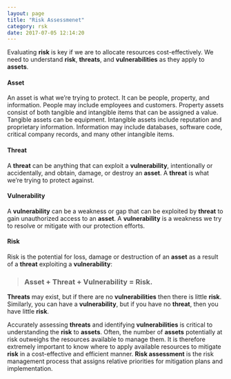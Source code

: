 ```yaml
---
layout: page
title: "Risk Assessmenet"
category: rsk
date: 2017-07-05 12:14:20
---
```


Evaluating **risk** is key if we are to allocate resources cost-effectively. We need to understand **risk**, **threats**, and **vulnerabilities** as they apply to **assets**.

#### Asset
An asset is what we’re trying to protect. It can be people, property, and information. People may include employees and customers. Property assets consist of both tangible and intangible items that can be assigned a value. Tangible assets can be equipment. Intangible assets include reputation and proprietary information. Information may include databases, software code, critical company records, and many other intangible items.


#### Threat
A **threat** can be anything that can exploit a **vulnerability**, intentionally or accidentally, and obtain, damage, or destroy an **asset**. A **threat** is what we’re trying to protect against.

#### Vulnerability
A **vulnerability** can be a weakness or gap that can be exploited by **threat** to gain unauthorized access to an **asset**. A **vulnerability** is a weakness we try to resolve or mitigate with our protection efforts.

#### Risk
Risk is the potential for loss, damage or destruction of an **asset** as a result of a **threat** exploiting a **vulnerability**:

> ### Asset + Threat + Vulnerability = Risk.

**Threats** may exist, but if there are no **vulnerabilities** then there is little **risk**. Similarly, you can have a **vulnerability**, but if you have no **threat**, then you have little **risk**.

Accurately assessing **threats** and identifying **vulnerabilities** is critical to understanding the **risk** to **assets**. Often, the number of **assets** potentially at risk outweighs the resources available to manage them. It is therefore extremely important to know where to apply available resources to mitigate **risk** in a cost-effective and efficient manner. **Risk assessment** is the risk management process that assigns relative priorities for mitigation plans and implementation.
